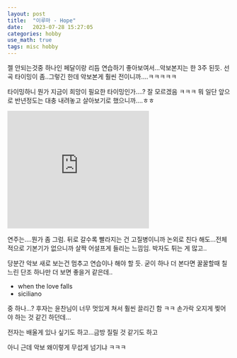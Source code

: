 ```yaml
---
layout: post
title:  "이루마 - Hope"
date:   2023-07-28 15:27:05 
categories: hobby
use_math: true
tags: misc hobby
---
```


젤 안되는것중 하나인 페달이랑 리듬 연습하기 좋아보여서...악보본지는 한 3주 된듯. 선곡 타이밍이 좀..그렇긴 한데 악보본게 훨씬 전이니까....ㅋㅋㅋㅋㅋ

타이밍하니 뭔가 지금이 희망이 필요한 타이밍인가....? 잘 모르겠음 ㅋㅋㅋ 뭐 일단 앞으로 반년정도는 대충 내려놓고 살아보기로 했으니까....ㅎㅎ

<iframe allowfullscreen="allowfullscreen" class="b-hbp-video b-uploaded" frameborder="0" height="266" id="BLOGGER-video-70a098515ffd7078-13922" mozallowfullscreen="mozallowfullscreen" src="https://draft.blogger.com/video.g?token=AD6v5dzcxwA-f01gmFPTTlaYt2GO6OJ5koRjK39aQ_J1flUZVau1vUYqE3GncFbQnR1k-1o2j-v9aBl9mZOdqwIt4-cAOHdcqYZGBAUg-wZ6tl6ZK37PT23J1uUVe0OX7GlWL2BWY_7M" webkitallowfullscreen="webkitallowfullscreen" width="320"></iframe>

연주는....뭔가 좀 그럼. 뒤로 갈수록 빨라지는 건 고질병이니까 논외로 친다 해도...전체적으로 기본기가 없으니까 살짝 어설프게 들리는 느낌임. 박자도 튀는 게 많고..

당분간 악보 새로 보는건 멈추고 연습이나 해야 할 듯. 굳이 하나 더 본다면 꿀꿀할때 칠 느린 단조 하나만 더 보면 좋을거 같은데..
- when the love falls
- siciliano

중 하나...? 후자는 윤찬님이 너무 멋있게 쳐서 훨씬 끌리긴 함 ㅋㅋ 손가락 오지게 찢어야 하는 것 같긴 하던데...

전자는 배울게 있나 싶기도 하고...금방 질릴 것 같기도 하고

아니 근데 악보 왜이렇게 무섭게 넘기냐 ㅋㅋㅋ